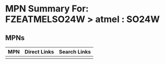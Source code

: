 



# MPN Summary For: FZEATMELSO24W > atmel : SO24W

## MPNs
  

|MPN|Direct Links|Search Links|
| :--- | :--- | :--- |
||||
